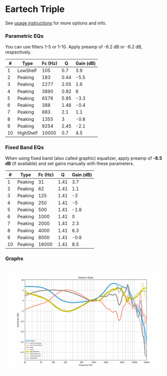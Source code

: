 # Eartech Triple
See [usage instructions](https://github.com/jaakkopasanen/AutoEq#usage) for more options and info.

### Parametric EQs
You can use filters 1-5 or 1-10. Apply preamp of -6.2 dB or -6.2 dB, respectively.

|   # | Type      |   Fc (Hz) |    Q |   Gain (dB) |
|-----|-----------|-----------|------|-------------|
|   1 | LowShelf  |       105 | 0.7  |         3.9 |
|   2 | Peaking   |       183 | 0.44 |        -5.5 |
|   3 | Peaking   |      2277 | 2.05 |         1.6 |
|   4 | Peaking   |      3890 | 0.92 |         6   |
|   5 | Peaking   |      6576 | 5.95 |        -3.3 |
|   6 | Peaking   |       388 | 1.46 |        -0.4 |
|   7 | Peaking   |       883 | 2.1  |         1.1 |
|   8 | Peaking   |      1355 | 3    |        -0.8 |
|   9 | Peaking   |      9254 | 2.45 |        -2.1 |
|  10 | HighShelf |     10000 | 0.7  |         4.5 |

### Fixed Band EQs
When using fixed band (also called graphic) equalizer, apply preamp of **-8.5 dB** (if available) and set gains manually with these parameters.

|   # | Type    |   Fc (Hz) |    Q |   Gain (dB) |
|-----|---------|-----------|------|-------------|
|   1 | Peaking |        31 | 1.41 |         3.7 |
|   2 | Peaking |        62 | 1.41 |         1.1 |
|   3 | Peaking |       125 | 1.41 |        -3   |
|   4 | Peaking |       250 | 1.41 |        -5   |
|   5 | Peaking |       500 | 1.41 |        -1.8 |
|   6 | Peaking |      1000 | 1.41 |         0   |
|   7 | Peaking |      2000 | 1.41 |         2.3 |
|   8 | Peaking |      4000 | 1.41 |         6.3 |
|   9 | Peaking |      8000 | 1.41 |        -0.8 |
|  10 | Peaking |     16000 | 1.41 |         8.5 |

### Graphs
![](./Eartech%20Triple.png)
